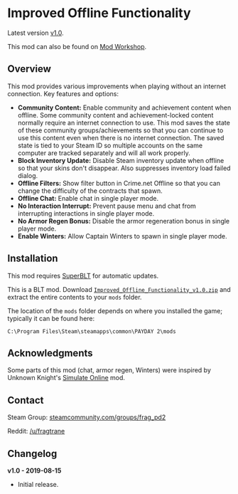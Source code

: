 # Improved Offline Functionality

Latest version [v1.0](https://github.com/fragtrane/Payday-2-Mods/raw/master/Improved%20Offline%20Functionality/Improved_Offline_Functionality_v1.0.zip).

This mod can also be found on [Mod Workshop](https://modworkshop.net/mydownloads.php?action=view_down&did=25511).

## Overview

This mod provides various improvements when playing without an internet connection. Key features and options:

- **Community Content:** Enable community and achievement content when offline. Some community content and achievement-locked content normally require an internet connection to use. This mod saves the state of these community groups/achievements so that you can continue to use this content even when there is no internet connection. The saved state is tied to your Steam ID so multiple accounts on the same computer are tracked separately and will all work properly.
- **Block Inventory Update:** Disable Steam inventory update when offline so that your skins don't disappear. Also suppresses inventory load failed dialog.
- **Offline Filters:** Show filter button in Crime.net Offline so that you can change the difficulty of the contracts that spawn.
- **Offline Chat:** Enable chat in single player mode.
- **No Interaction Interrupt:** Prevent pause menu and chat from interrupting interactions in single player mode.
- **No Armor Regen Bonus:** Disable the armor regeneration bonus in single player mode.
- **Enable Winters:** Allow Captain Winters to spawn in single player mode.

## Installation

This mod requires [SuperBLT](https://superblt.znix.xyz) for automatic updates.

This is a BLT mod. Download [`Improved_Offline_Functionality_v1.0.zip`](https://github.com/fragtrane/Payday-2-Mods/raw/master/Improved%20Offline%20Functionality/Improved_Offline_Functionality_v1.0.zip) and extract the entire contents to your `mods` folder.

The location of the `mods` folder depends on where you installed the game; typically it can be found here:

```
C:\Program Files\Steam\steamapps\common\PAYDAY 2\mods
```

## Acknowledgments

Some parts of this mod (chat, armor regen, Winters) were inspired by Unknown Knight's [Simulate Online](https://modworkshop.net/mydownloads.php?action=view_down&did=16175) mod.

## Contact

Steam Group: [steamcommunity.com/groups/frag_pd2](https://steamcommunity.com/groups/frag_pd2)

Reddit: [/u/fragtrane](https://www.reddit.com/user/fragtrane)

## Changelog

**v1.0 - 2019-08-15**

- Initial release.
